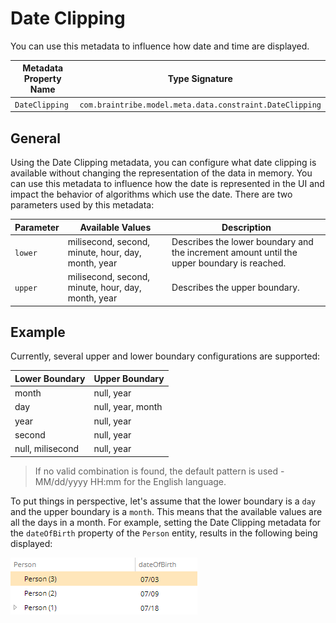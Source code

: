 # Date Clipping

You can use this metadata to influence how date and time are displayed.

Metadata Property Name  | Type Signature  
------- | -----------
`DateClipping` | `com.braintribe.model.meta.data.constraint.DateClipping`

## General

Using the Date Clipping metadata, you can configure what date clipping is available without changing the representation of the data in memory. You can use this metadata to influence how the date is represented in the UI and impact the behavior of algorithms which use the date. There are two parameters used by this metadata:

Parameter | Available Values | Description
------| --------- | -------
`lower` | milisecond, second, minute, hour, day, month, year | Describes the lower boundary and the increment amount until the upper boundary is reached.
`upper` | milisecond, second, minute, hour, day, month, year | Describes the upper boundary.

## Example

Currently, several upper and lower boundary configurations are supported:

Lower Boundary | Upper Boundary
------| ---------
month | null, year
day | null, year, month
year | null, year
second | null, year
null, milisecond | null, year

>If no valid combination is found, the default pattern is used - MM/dd/yyyy HH:mm for the English language.

To put things in perspective, let's assume that the lower boundary is a `day` and the upper boundary is a `month`. This means that the available values are all the days in a month. For example, setting the Date Clipping metadata for the `dateOfBirth` property of the `Person` entity, results in the following being displayed:

![](../images/date_clipping.png)
